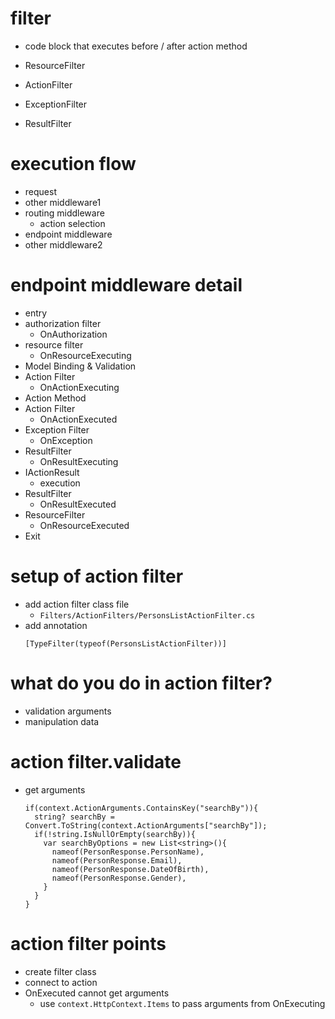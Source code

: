 # filter

- code block that executes before / after action method

- ResourceFilter
- ActionFilter
- ExceptionFilter
- ResultFilter

# execution flow

- request
- other middleware1
- routing middleware
  - action selection
- endpoint middleware
- other middleware2

# endpoint middleware detail

- entry
- authorization filter
  - OnAuthorization
- resource filter
  - OnResourceExecuting
- Model Binding & Validation
- Action Filter
  - OnActionExecuting
- Action Method
- Action Filter
  - OnActionExecuted
- Exception Filter
  - OnException
- ResultFilter
  - OnResultExecuting
- IActionResult
  - execution
- ResultFilter
  - OnResultExecuted
- ResourceFilter
  - OnResourceExecuted
- Exit

# setup of action filter

- add action filter class file
  - `Filters/ActionFilters/PersonsListActionFilter.cs`
- add annotation
  ```
  [TypeFilter(typeof(PersonsListActionFilter))]
  ```

# what do you do in action filter?

- validation arguments
- manipulation data

# action filter.validate

- get arguments
  ```
  if(context.ActionArguments.ContainsKey("searchBy")){
    string? searchBy = Convert.ToString(context.ActionArguments["searchBy"]);
    if(!string.IsNullOrEmpty(searchBy)){
      var searchByOptions = new List<string>(){
        nameof(PersonResponse.PersonName),
        nameof(PersonResponse.Email),
        nameof(PersonResponse.DateOfBirth),
        nameof(PersonResponse.Gender),
      }
    }
  }
  ```

# action filter points

- create filter class
- connect to action
- OnExecuted cannot get arguments
  - use `context.HttpContext.Items` to pass arguments from OnExecuting
